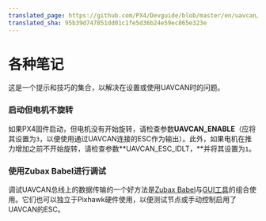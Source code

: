 ```yaml
---
translated_page: https://github.com/PX4/Devguide/blob/master/en/uavcan/notes.md
translated_sha: 95b39d747851dd01c1fe5d36b24e59ec865e323e
---
```


# 各种笔记


这是一个提示和技巧的集合，以解决在设置或使用UAVCAN时的问题。

### 启动但电机不旋转

如果PX4固件启动，但电机没有开始旋转，请检查参数**UAVCAN_ENABLE**（应将其设置为`3`，以便使用通过UAVCAN连接的ESC作为输出）。此外，如果电机在推力增加之前不开始旋转，请检查参数**UAVCAN_ESC_IDLT，**并将其设置为`1`。

### 使用Zubax Babel进行调试


调试UAVCAN总线上的数据传输的一个好方法是[Zubax Babel](https://docs.zubax.com/zubax_babel)与[GUI工具](http://uavcan.org/GUI_Tool/Overview/)的组合使用。它们也可以独立于Pixhawk硬件使用，以便测试节点或手动控制启用了UAVCAN的ESC。



































